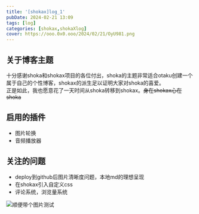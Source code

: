 ```yaml
---
title: '[shokax]log_1'
pubDate: 2024-02-21 13:09
tags: [log]
categories: [shokax,shokaXlog]
cover: https://ooo.0x0.ooo/2024/02/21/OyU981.png
---
```


## 关于博客主题
十分感谢shoka和shokax项目的各位付出，shoka的主题非常适合otaku创建一个属于自己的个性博客，shokax的派生足以证明大家对shoka的喜爱。   
正是如此，我也愿意花了一天时间从shoka转移到shokax。~~身在shokax心在shoka~~  


## 启用的插件
- 图片轮换
- 音频播放器

## 关注的问题
- deploy到github后图片清晰度问题，本地md的理想呈现
- 在shokax引入自定义css
- 评论系统，浏览量系统

![顺便带个图片测试](/pic/shokax/log_1/1.png)